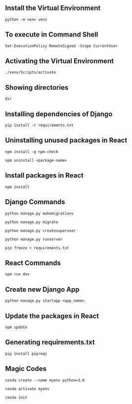 ## Install the Virtual Environment
```
python -m venv venv
```
## To execute in Command Shell
```
Set-ExecutionPolicy RemoteSigned -Scope CurrentUser
```
## Activating the Virtual Environment
```
./venv/Scripts/activate
```
## Showing directories
```
dir
```
## Installing dependencies of Django
```
pip install -r requirements.txt
```
## Uninstalling unused packages in React
```
npm install -g npm-check
```
```
npm uninstall <package-name>
```
## Install packages in React
```
npm install 
```
## Django Commands
```
python manage.py makemigrations
```
```
python manage.py migrate
```
```
python manage.py createsuperuser
```
```
python manage.py runserver
```
```
pip freeze > requirements.txt
```
## React Commands
```
npm run dev
```
## Create new Django App
```
python manage.py startapp <app_name>
```
## Update the packages in React
```
npm update
```
## Generating requirements.txt
```
pip install pipreqs
```
## Magic Codes
```
conda create --name myenv python=3.8
```
```
conda activate myenv
```
```
conda init
```





